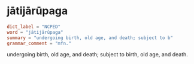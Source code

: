 # jātijārūpaga

``` toml
dict_label = "NCPED"
word = "jātijārūpaga"
summary = "undergoing birth, old age, and death; subject to b"
grammar_comment = "mfn."
```

undergoing birth, old age, and death; subject to birth, old age, and death.

